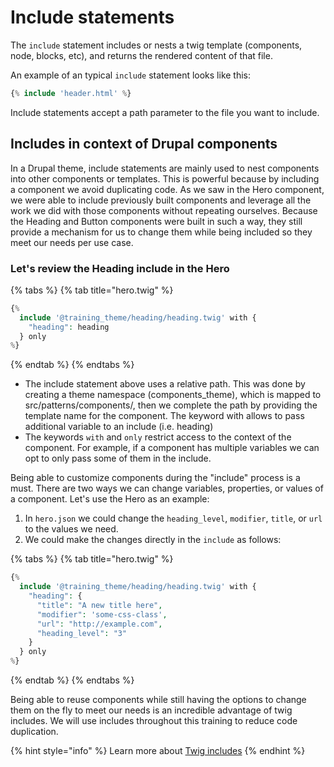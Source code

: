 # Include statements

The `include` statement includes or nests a twig template \(components, node, blocks, etc\), and returns the rendered content of that file.

An example of an typical `include` statement looks like this:

```php
{% include 'header.html' %}
```

Include statements accept a path parameter to the file you want to include.

## Includes in context of Drupal components

In a Drupal theme, include statements are mainly used to nest components into other components or templates. This is powerful because by including a component we avoid duplicating code. As we saw in the Hero component, we were able to include previously built components and leverage all the work we did with those components without repeating ourselves. Because the Heading and Button components were built in such a way, they still provide a mechanism for us to change them while being included so they meet our needs per use case.

### Let's review the Heading include in the Hero

{% tabs %}
{% tab title="hero.twig" %}
```php
{%
  include '@training_theme/heading/heading.twig' with {
    "heading": heading
  } only
%}
```
{% endtab %}
{% endtabs %}

* The include statement above uses a relative path. This was done by creating a theme namespace \(components\_theme\), which is mapped to src/patterns/components/, then we complete the path by providing the template name for the component. The keyword with allows to pass additional variable to an include \(i.e. heading\)
* The keywords `with` and `only`  restrict access to the context of the component. For example, if a component has multiple variables we can opt to only pass some of them in the include.

Being able to customize components during the "include" process is a must. There are two ways we can change variables, properties, or values of a component.  Let's use the Hero as an example:

1. In `hero.json` we could change the `heading_level`, `modifier`, `title`, or `url` to the values we need. 
2. We could make the changes directly in the `include` as follows:

{% tabs %}
{% tab title="hero.twig" %}
```php
{%
  include '@training_theme/heading/heading.twig' with {
    "heading": {
      "title": "A new title here",
      "modifier": 'some-css-class',
      "url": "http://example.com",
      "heading_level": "3"
    }
  } only
%}
```
{% endtab %}
{% endtabs %}

Being able to reuse components while still having the options to change them on the fly to meet our needs is an incredible advantage of twig includes. We will use includes throughout this training to reduce code duplication.

{% hint style="info" %}
Learn more about [Twig includes](https://twig.symfony.com/doc/3.x/tags/include.html)
{% endhint %}


